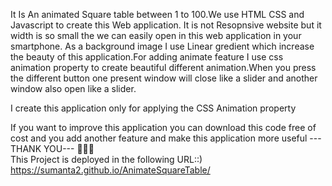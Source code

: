 It Is An animated Square table between 1 to 100.We use HTML CSS and Javascript to create this Web application. It is not Resopnsive website but it width is so small the we can easily open in this web application in your smartphone. As a background image I use Linear gredient which increase the beauty of this application.For adding animate feature I use css animation property to create beautiful different animation.When you press the different button one present window will close like a slider and another window also open like a slider.

I create this application only for applying the CSS Animation property

If you want to improve this application you can download this code free of cost and you add another feature and make this application more useful
 ---THANK YOU---
👏👏👏                                          
This Project is deployed in the following URL::) https://sumanta2.github.io/AnimateSquareTable/

